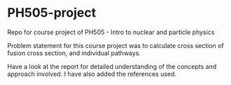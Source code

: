 # PH505-project
Repo for course project of PH505 - Intro to nuclear and particle physics

Problem statement for this course project was to calculate cross section of fusion cross section, and individual pathways.

Have a look at the report for detailed understanding of the concepts and approach involved. I have also added the references used.

